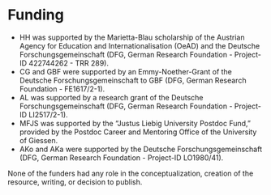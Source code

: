 # Funding

* HH was supported by the Marietta-Blau scholarship of the Austrian Agency for Education and Internationalisation (OeAD) and the Deutsche Forschungsgemeinschaft (DFG, German Research Foundation - Project-ID 422744262 - TRR 289).
* CG and GBF were supported by an Emmy-Noether-Grant of the Deutsche Forschungsgemeinschaft to GBF (DFG, German Research Foundation - FE1617/2-1).
* AL was supported by a research grant of the Deutsche Forschungsgemeinschaft (DFG, German Research Foundation - Project-ID LI2517/2-1).
* MFJS was supported by the “Justus Liebig University Postdoc Fund,” provided by the Postdoc Career and Mentoring Office of the University of Giessen.
* AKo and AKa were supported by the Deutsche Forschungsgemeinschaft (DFG, German Research Foundation - Project-ID LO1980/41). 

None of the funders had any role in the conceptualization, creation of the resource, writing, or decision to publish.

